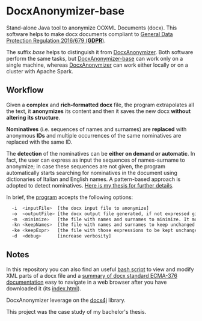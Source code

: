 # DocxAnonymizer-base
Stand-alone Java tool to anonymize OOXML Documents (docx). This software helps to make docx documents compliant to [General Data Protection Regulation 2016/679 (**GDPR**)](https://eur-lex.europa.eu/legal-content/IT/TXT/?uri=uriserv:OJ.L_.2016.119.01.0001.01.ITA&toc=OJ:L:2016:119:TOC).

The suffix *base* helps to distinguish it from [DocxAnonymizer](https://github.com/Lostefra/DocxAnonymizer). Both software perform the same tasks, but [DocxAnonymizer-base](https://github.com/Lostefra/DocxAnonymizer-base) can work only on a single machine, whereas [DocxAnonymizer](https://github.com/Lostefra/DocxAnonymizer) can work either locally or on a cluster with Apache Spark.

## Workflow

Given a **complex** and **rich-formatted docx** file, the program extrapolates all the text, it **anonymizes** its content and then it saves the new docx **without altering its structure**.

**Nominatives** (i.e. sequences of names and surnames) are **replaced** with anonymous **IDs** and multiple occurrences of the same nominatives are replaced with the same ID. 

The **detection** of the nominatives can be **either on demand or automatic**. In fact, the user can express as input the sequences of names-surname to anonymize; in case these sequences are not given, the program automatically starts searching for nominatives in the document using dictionaries of Italian and English names. A pattern-based approach is adopted to detect nominatives. [Here is my thesis for further details](https://github.com/Lostefra/DocxAnonymizer-base/blob/master/docs/TESI_Lorenzo_Mario_Amorosa.pdf).

In brief, the [program](https://github.com/Lostefra/DocxAnonymizer-base/blob/4b7a2aa461b80a935c0066c71dd222028a9348b1/src/main/java/docxAnonymizer/App.java#L76) accepts the following options:
```sh
  -i  <inputFile>  [the docx input file to anonymize]
  -o  <outputFile> [the docx output file generated, if not expressed given by default]
  -m  <minimize>   [the file with names and surnames to minimize. It must contain one expression per line of the form: "<name1>:<name2>:[...]:<nameN>;<surname>", if not expressed the program will perform automatic detection of nominatives]
  -kn <keepNames>  [the file with names and surnames to keep unchanged (no minimization). It must contain one expression per line of the form: "<name1>:<name2>:[...]:<nameN>;<surname>"]
  -ke <keepExpr>   [the file with those expressions to be kept unchanged (not nominatives)]
  -d  <debug>      [increase verbosity]
```
  
## Notes

In this repository you can also find an useful [bash script](https://github.com/Lostefra/DocxAnonymizer-base/tree/master/tools) to view and modify XML parts of a docx file and a [summary of docx standard ECMA-376 documentation](https://github.com/Lostefra/DocxAnonymizer-base/blob/master/docs/WordML) easy to navigate in a web browser after you have downloaded it (its [index.html](https://github.com/Lostefra/DocxAnonymizer-base/blob/master/docs/WordML/index.html)). 

DocxAnonymizer leverage on the [docx4j](https://www.docx4java.org/trac/docx4j) library.

This project was the case study of my bachelor's thesis.
